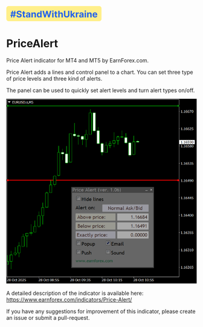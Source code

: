 [![Stand With Ukraine](https://raw.githubusercontent.com/vshymanskyy/StandWithUkraine/main/badges/StandWithUkraine.svg)](https://github.com/vshymanskyy/StandWithUkraine/blob/main/docs/README.md)
# PriceAlert

Price Alert indicator for MT4 and MT5 by EarnForex.com.

Price Alert adds a lines and control panel to a chart. You can set three type of price levels and three kind of alerts.

The panel can be used to quickly set alert levels and turn alert types on/off.

![Price Alert indicator - two types of alert set](https://github.com/EarnForex/PriceAlert/blob/master/Price%20Alert%20Indicator%20Two%20Alert%20Types.png)

A detailed description of the indicator is available here:
https://www.earnforex.com/indicators/Price-Alert/

If you have any suggestions for improvement of this indicator, please create an issue or submit a pull-request.
